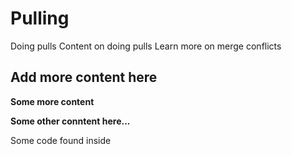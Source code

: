 # Pulling
Doing pulls
Content on doing pulls
Learn more on merge conflicts
## Add more content here
**Some more content**

**Some other conntent here...**

Some code found inside
